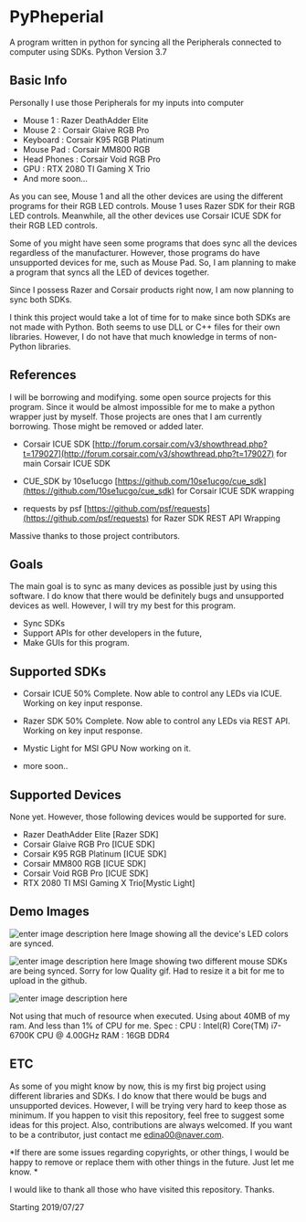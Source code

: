 


# PyPheperial
A program written in python for syncing all the Peripherals connected to computer using SDKs.
Python Version 3.7

## Basic Info 

Personally I use those Peripherals for my inputs into computer

 - Mouse 1 : Razer  DeathAdder Elite
 - Mouse 2 : Corsair Glaive RGB Pro
 - Keyboard : Corsair K95 RGB Platinum
 - Mouse Pad : Corsair MM800 RGB
 - Head Phones : Corsair Void RGB Pro
 - GPU : RTX 2080 TI Gaming X Trio
 - And more soon...

As you can see, Mouse 1 and all the other devices are using the different programs for their RGB LED controls. Mouse 1 uses Razer SDK for their RGB LED controls. Meanwhile, all the other devices use Corsair ICUE SDK  for their RGB LED controls. 

Some of you might have seen some programs that does sync all the devices regardless of the manufacturer. However, those programs do have unsupported devices for me, such as Mouse Pad.
So, I am planning to make a program that syncs all the LED of devices together.

Since I possess Razer and Corsair products right now, I am now planning to sync both SDKs.

I think this project would take a lot of time for to make since both SDKs are not made with Python.
Both seems to use DLL or C++ files for their own libraries. However, I do not have that much knowledge in terms of non-Python libraries.  


## References

I will be borrowing and modifying. some open source projects for this program. Since it would be almost impossible for me to make a python wrapper just by myself. Those projects are ones that I am currently borrowing. Those might be removed or added later.

- Corsair ICUE SDK
[http://forum.corsair.com/v3/showthread.php?t=179027](http://forum.corsair.com/v3/showthread.php?t=179027)
for main Corsair ICUE SDK

 - CUE_SDK by 10se1ucgo
 [https://github.com/10se1ucgo/cue_sdk](https://github.com/10se1ucgo/cue_sdk)
 for Corsair ICUE SDK wrapping

- requests by psf
[https://github.com/psf/requests](https://github.com/psf/requests)
for Razer SDK REST API Wrapping

Massive thanks to those project contributors.
 
 ## Goals
 The main goal is to sync as many devices as possible just by using this software. I do know that there would be definitely bugs and unsupported devices as well. However, I will try my best for this program.

 - Sync SDKs
 - Support APIs for other developers in the future,
 - Make GUIs for this program.

## Supported SDKs

 - Corsair ICUE 
 50% Complete.
 Now able to control any LEDs via ICUE.
 Working on key input response.


 - Razer SDK
 50% Complete.
 Now able to control any LEDs via REST API.
 Working on key input response.

- Mystic Light for MSI GPU
Now working on  it.

- more soon..

## Supported Devices
None yet. However, those following devices would be supported for sure.
 - Razer  DeathAdder Elite [Razer SDK]
 - Corsair Glaive RGB Pro [ICUE SDK]
 - Corsair K95 RGB Platinum [ICUE SDK]
 - Corsair MM800 RGB [ICUE SDK]
 - Corsair Void RGB Pro [ICUE SDK]
 - RTX 2080 TI MSI  Gaming X Trio[Mystic Light]


## Demo Images
![enter image description here](https://github.com/gooday2die/PyPheperial/blob/master/Pics/video_0%20%281%29.gif?raw=true)
Image showing all the device's LED colors are synced.

![enter image description here](https://github.com/gooday2die/PyPheperial/blob/master/Pics/video_1%20%281%29.gif?raw=true)
Image showing two different mouse SDKs are being synced. 
Sorry for low Quality gif. Had to resize it a bit for me to upload in the github.

![enter image description here](https://github.com/gooday2die/PyPheperial/blob/master/Pics/process.png?raw=true)

Not using that much of resource when executed. Using about 40MB of my ram. And less than 1% of CPU for me.
Spec :
CPU : Intel(R) Core(TM) i7-6700K CPU @ 4.00GHz
RAM : 16GB DDR4

## ETC
As some of you might know by now, this is my first big project using different libraries and SDKs. 
I do know that there would be bugs and unsupported devices. However, I will be trying very hard to keep those as minimum. If you happen to visit this repository, feel free to suggest some ideas for this project. Also, contributions are always welcomed. If you want to be a contributor, just contact me  edina00@naver.com. 

*If there are some issues regarding copyrights, or other things, I would be happy to remove or replace them with other things in the future. Just let me know. *

I would like to thank all those who have visited this repository. Thanks.

Starting 2019/07/27
